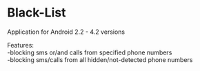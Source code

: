 Black-List
==========
Application for Android 2.2 - 4.2 versions

Features:  
-blocking sms or/and calls from specified phone numbers  
-blocking sms/calls from all hidden/not-detected phone numbers  
